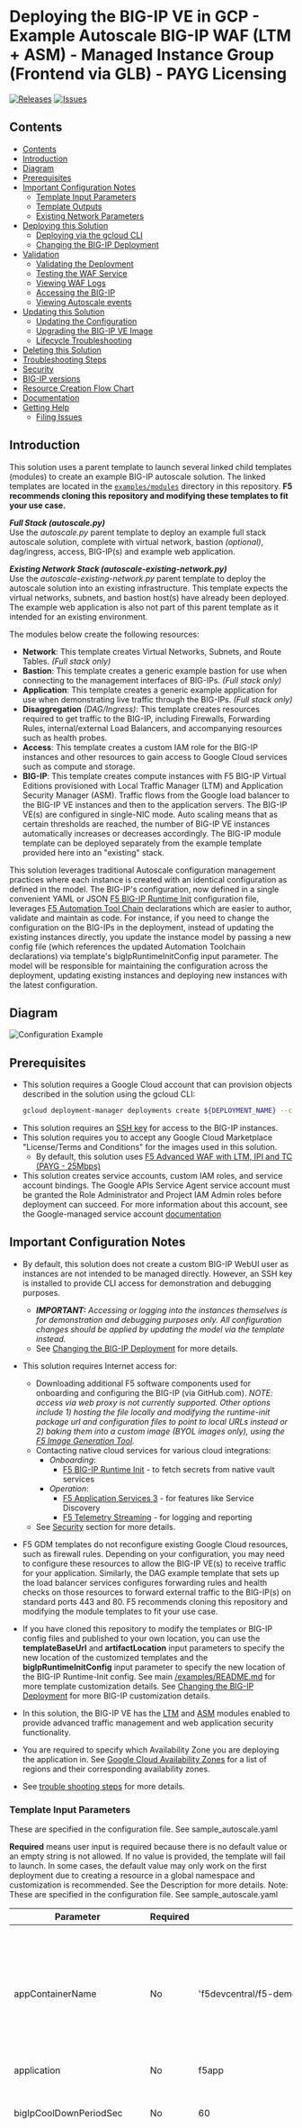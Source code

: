 # Deploying the BIG-IP VE in GCP - Example Autoscale BIG-IP WAF (LTM + ASM) - Managed Instance Group (Frontend via GLB) - PAYG Licensing

[![Releases](https://img.shields.io/github/release/F5Networks/f5-google-gdm-templates-v2.svg)](https://github.com/F5Networks/f5-google-gdm-templates-v2/releases)
[![Issues](https://img.shields.io/github/issues/F5Networks/f5-google-gdm-templates-v2.svg)](https://github.com/F5Networks/f5-google-gdm-templates-v2/issues)


## Contents

  - [Contents](#contents)
  - [Introduction](#introduction) 
  - [Diagram](#diagram)
  - [Prerequisites](#prerequisites)
  - [Important Configuration Notes](#important-configuration-notes)
    - [Template Input Parameters](#template-input-parameters)
    - [Template Outputs](#template-outputs)
    - [Existing Network Parameters](#existing-network-parameters)
  - [Deploying this Solution](#deploying-this-solution)
    - [Deploying via the gcloud CLI](#deploying-via-the-gcloud-cli)
    - [Changing the BIG-IP Deployment](#changing-the-big-ip-deployment)
  - [Validation](#validation)
    - [Validating the Deployment](#validating-the-deployment)
    - [Testing the WAF Service](#testing-the-waf-service)
    - [Viewing WAF Logs](#viewing-waf-logs)
    - [Accessing the BIG-IP](#accessing-the-big-ip)
    - [Viewing Autoscale events](#viewing-autoscale-events)
  - [Updating this Solution](#updating-this-solution)
    - [Updating the Configuration](#updating-the-configuration)
    - [Upgrading the BIG-IP VE Image](#upgrading-the-big-ip-ve-image)
    - [Lifecycle Troubleshooting](#lifecycle-troubleshooting)
  - [Deleting this Solution](#deleting-this-solution)
  - [Troubleshooting Steps](#troubleshooting-steps)
  - [Security](#security)
  - [BIG-IP versions](#big-ip-versions)
  - [Resource Creation Flow Chart](#resource-creation-flow-chart)
  - [Documentation](#documentation)
  - [Getting Help](#getting-help)
    - [Filing Issues](#filing-issues)


## Introduction

This solution uses a parent template to launch several linked child templates (modules) to create an example BIG-IP autoscale solution. The linked templates are located in the [`examples/modules`](https://github.com/F5Networks/f5-google-gdm-templates-v2/tree/main/examples/modules) directory in this repository. **F5 recommends cloning this repository and modifying these templates to fit your use case.** 

***Full Stack (autoscale.py)***<br>
Use the *autoscale.py* parent template to deploy an example full stack autoscale solution, complete with virtual network, bastion *(optional)*, dag/ingress, access, BIG-IP(s) and example web application.  

***Existing Network Stack (autoscale-existing-network.py)***<br>
Use the *autoscale-existing-network.py* parent template to deploy the autoscale solution into an existing infrastructure. This template expects the virtual networks, subnets, and bastion host(s) have already been deployed. The example web application is also not part of this parent template as it intended for an existing environment.

The modules below create the following resources:

- **Network**: This template creates Virtual Networks, Subnets, and Route Tables. *(Full stack only)*
- **Bastion**: This template creates a generic example bastion for use when connecting to the management interfaces of BIG-IPs. *(Full stack only)*
- **Application**: This template creates a generic example application for use when demonstrating live traffic through the BIG-IPs. *(Full stack only)*
- **Disaggregation** *(DAG/Ingress)*: This template creates resources required to get traffic to the BIG-IP, including Firewalls, Forwarding Rules, internal/external Load Balancers, and accompanying resources such as health probes.
- **Access**: This template creates a custom IAM role for the BIG-IP instances and other resources to gain access to Google Cloud services such as compute and storage.
- **BIG-IP**: This template creates compute instances with F5 BIG-IP Virtual Editions provisioned with Local Traffic Manager (LTM) and Application Security Manager (ASM). Traffic flows from the Google load balancer to the BIG-IP VE instances and then to the application servers. The BIG-IP VE(s) are configured in single-NIC mode. Auto scaling means that as certain thresholds are reached, the number of BIG-IP VE instances automatically increases or decreases accordingly. The BIG-IP module template can be deployed separately from the example template provided here into an "existing" stack.

This solution leverages traditional Autoscale configuration management practices where each instance is created with an identical configuration as defined in the model. The BIG-IP's configuration, now defined in a single convenient YAML or JSON [F5 BIG-IP Runtime Init](https://github.com/F5Networks/f5-bigip-runtime-init) configuration file, leverages [F5 Automation Tool Chain](https://www.f5.com/pdf/products/automation-toolchain-overview.pdf) declarations which are easier to author, validate and maintain as code. For instance, if you need to change the configuration on the BIG-IPs in the deployment, instead of updating the existing instances directly, you update the instance model by passing a new config file (which references the updated Automation Toolchain declarations) via template's bigIpRuntimeInitConfig input parameter. The model will be responsible for maintaining the configuration across the deployment, updating existing instances and deploying new instances with the latest configuration.


## Diagram

![Configuration Example](diagram.png)


## Prerequisites

  - This solution requires a Google Cloud account that can provision objects described in the solution using the gcloud CLI:
      ```bash
      gcloud deployment-manager deployments create ${DEPLOYMENT_NAME} --config ${CONFIG_FILE}
      ```
  - This solution requires an [SSH key](https://cloud.google.com/compute/docs/instances/adding-removing-ssh-keys) for access to the BIG-IP instances.
  - This solution requires you to accept any Google Cloud Marketplace "License/Terms and Conditions" for the images used in this solution.
    - By default, this solution uses [F5 Advanced WAF with LTM, IPI and TC (PAYG - 25Mbps)](https://console.cloud.google.com/marketplace/product/f5-7626-networks-public/f5-big-awf-plus-payg-25mbps)
  - This solution creates service accounts, custom IAM roles, and service account bindings. The Google APIs Service Agent service account must be granted the Role Administrator and Project IAM Admin roles before deployment can succeed. For more information about this account, see the Google-managed service account [documentation](https://cloud.google.com/iam/docs/maintain-custom-roles-deployment-manager)


## Important Configuration Notes

- By default, this solution does not create a custom BIG-IP WebUI user as instances are not intended to be managed directly. However, an SSH key is installed to provide CLI access for demonstration and debugging purposes. 
  - ***IMPORTANT:** Accessing or logging into the instances themselves is for demonstration and debugging purposes only. All configuration changes should be applied by updating the model via the template instead.*
  - See [Changing the BIG-IP Deployment](#changing-the-big-ip-deployment) for more details.

- This solution requires Internet access for: 
  - Downloading additional F5 software components used for onboarding and configuring the BIG-IP (via GitHub.com). *NOTE: access via web proxy is not currently supported. Other options include 1) hosting the file locally and modifying the runtime-init package url and configuration files to point to local URLs instead or 2) baking them into a custom image (BYOL images only), using the [F5 Image Generation Tool](https://clouddocs.f5.com/cloud/public/v1/ve-image-gen_index.html).*
  - Contacting native cloud services for various cloud integrations: 
    - *Onboarding*:
        - [F5 BIG-IP Runtime Init](https://github.com/F5Networks/f5-bigip-runtime-init) - to fetch secrets from native vault services
    - *Operation*:
        - [F5 Application Services 3](https://clouddocs.f5.com/products/extensions/f5-appsvcs-extension/latest/) - for features like Service Discovery
        - [F5 Telemetry Streaming](https://clouddocs.f5.com/products/extensions/f5-telemetry-streaming/latest/) - for logging and reporting
  - See [Security](#security) section for more details. 

- F5 GDM templates do not reconfigure existing Google Cloud resources, such as firewall rules. Depending on your configuration, you may need to configure these resources to allow the BIG-IP VE(s) to receive traffic for your application. Similarly, the DAG example template that sets up the load balancer services configures forwarding rules and health checks on those resources to forward external traffic to the BIG-IP(s) on standard ports 443 and 80. F5 recommends cloning this repository and modifying the module templates to fit your use case.

- If you have cloned this repository to modify the templates or BIG-IP config files and published to your own location, you can use the **templateBaseUrl** and **artifactLocation** input parameters to specify the new location of the customized templates and the **bigIpRuntimeInitConfig** input parameter to specify the new location of the BIG-IP Runtime-Init config. See main [/examples/README.md](../../README.md#cloud-configuration) for more template customization details. See [Changing the BIG-IP Deployment](#changing-the-big-ip-deployment) for more BIG-IP customization details.

- In this solution, the BIG-IP VE has the [LTM](https://f5.com/products/big-ip/local-traffic-manager-ltm) and [ASM](https://f5.com/products/big-ip/application-security-manager-asm) modules enabled to provide advanced traffic management and web application security functionality. 

- You are required to specify which Availability Zone you are deploying the application in. See [Google Cloud Availability Zones](https://cloud.google.com/compute/docs/regions-zones) for a list of regions and their corresponding availability zones.

- See [trouble shooting steps](#troubleshooting-steps) for more details.


### Template Input Parameters

These are specified in the configuration file. See sample_autoscale.yaml

**Required** means user input is required because there is no default value or an empty string is not allowed. If no value is provided, the template will fail to launch. In some cases, the default value may only work on the first deployment due to creating a resource in a global namespace and customization is recommended. See the Description for more details.
Note: These are specified in the configuration file. See sample_autoscale.yaml

| Parameter | Required | Default | Type | Description |
| --- | --- | --- | --- | --- |
| appContainerName | No | 'f5devcentral/f5-demo-app:latest' | string | The name of a container to download and install which is used for the example application server. If this value is left blank, the application module template is not deployed. |
| application | No | f5app | string | Application label. |
| bigIpCoolDownPeriodSec | No | 60 | integer | Number of seconds Google Autoscaler waits to start checking BIG-IP instances on first boot. |
| bigIpImageName | No | f5-bigip-16-1-2-1-0-0-10-payg-best-25mbps-211222203736 | string | Name of BIG-IP custom image found in the Google Cloud Marketplace. Example value: `f5-bigip-16-1-2-1-0-0-10-payg-best-25mbps-211222203736`. You can find the names of F5 marketplace images in the README for this template or by running the command: `gcloud compute images list --project f5-7626-networks-public --filter="name~f5"`. |
| bigIpInstanceTemplateVersion | No | 1 | integer | Version of the instance template to create. When updating deployment properties of the BIG-IP instances, you must provide a unique value for this parameter. |
| bigIpInstanceType | No | n1-standard-4 | string | Instance type assigned to the application, for example 'n1-standard-4'. |
| bigIpRuntimeInitConfig | No | https://raw.githubusercontent.com/F5Networks/f5-google-gdm-templates-v2/v2.0.0.0/examples/autoscale/bigip-configurations/runtime-init-conf-payg-with-app.yaml | string | Supply a URL to the bigip-runtime-init configuration file in YAML or JSON format. |
| bigIpRuntimeInitPackageUrl | No | https://cdn.f5.com/product/cloudsolutions/f5-bigip-runtime-init/v1.4.1/dist/f5-bigip-runtime-init-1.4.1-1.gz.run | string | Supply a URL to the bigip-runtime-init package. |
| bigIpScaleOutCpuThreshold | No | 0.8 | integer | High CPU Percentage threshold to begin scaling out BIG-IP VE instances. |
| bigIpScalingMaxSize | No | 8 | integer | Maximum number of BIG-IP instances that can be created in the Auto Scale Group. |
| bigIpScalingMinSize | No | 1 | integer | Minimum number of BIG-IP instances you want available in the Auto Scale Group. |
| cost | No | f5cost | string | Cost Center label. |
| environment | No | f5env | string | Environment label. |
| group | No | f5group | string | Group Tag. |
| owner | No | f5owner | string | Owner label. |
| provisionPublicIp | No | true | boolean | Provision Public IP addresses for the BIG-IP Management interface. By default, this is set to true. If set to false, the solution will deploy a bastion host instead in order to provide access.  |
| region | No | us-west1 | string | Google Cloud region used for this deployment, for example 'us-west1'. |
| restrictedSrcAddressApp | Yes |  | array | An IP address range (CIDR) that can be used to restrict access web traffic (80/443) to the BIG-IP instances, for example 'X.X.X.X/32' for a host, '0.0.0.0/0' for the Internet, etc. **NOTE**: The VPC CIDR is automatically added for internal use. |
| restrictedSrcAddressMgmt | Yes |  | array | An IP address range (CIDR) used to restrict SSH and management GUI access to the BIG-IP Management or bastion host instances. Provide a YAML list of addresses or networks in CIDR notation, for example, '- 55.55.55.55/32' for a host, '- 10.0.0.0/8' for a network, etc. NOTE: If using a Bastion Host (when ProvisionPublicIp = false), you must also include the Bastion's source network, for example '- 10.0.0.0/8'. **IMPORTANT**: The VPC CIDR is automatically added for internal use (access via bastion host, clustering, etc.). Please restrict the IP address range to your client, for example '- X.X.X.X/32'. Production should never expose the BIG-IP Management interface to the Internet. |
| uniqueString | No | myuniqstr | string | A prefix that will be used to name template resources. Because some resources require globally unique names, we recommend using a unique value. |
| update | No | false | boolean | This specifies when to add dependency statements to the autoscale related resources. By default, this is set to false. Specify false when first deploying and right before deleting. Specify True when updating the deployment. See [updating this solution](#updating-this-solution) section below.|
| zone | No | us-west1-a | string | Enter the availability zone where you want to deploy the application, for example 'us-west1-a'. |


#### Existing Network Parameters

| Parameter | Required | Default | Type | Description |
| --- | --- | --- | --- | --- |
| subnets | Yes | | object | Subnet object which provides names for mgmt and app subnets |
| subnets.mgmtSubnetName | Yes | | string | Management subnet name | 
| subnets.appSubnetName | Yes | | string | Application subnet name |
| networkName | Yes | bigip-network | string | Network name |


### Template Outputs

| Name | Required Resource | Type | Description | 
| --- | --- | --- | --- |
| appInstanceGroupName |  | string | Application instance group name. |
| appInstanceGroupSelfLink |  | string | Application instance group self link. |
| bastionInstanceGroupName |  | string | Bastion instance group name. |
| bastionInstanceGroupSelfLink |  | string | Bastion instance group self link. |
| bigIpInstanceGroupName |  | string | BIG-IP instance group name. |
| bigIpInstanceGroupSelfLink |  | string | BIG-IP instance group self link. |
| deploymentName |  | string | Autoscale WAF deployment name. |
| networkName |  | string | Network name. |
| networkSelfLink |  | string | Network self link. |
| wafExternalHttpsUrl |  | string | WAF external HTTP URL. |
| wafInternalHttpsUrl |  | string | WAF external HTTPS URL. |
| wafPublicIp |  | string | WAF public IP. |


## Deploying this Solution

See [Prerequisites](#prerequisites).

To deploy this solution, you must use the [gcloud CLI](#deploying-via-the-gcloud-cli)


### Deploying via the gcloud CLI

To deploy the BIG-IP VE from the parent template YAML file, use the following command syntax:

```bash
gcloud deployment-manager deployments create ${DEPLOYMENT_NAME} --config ${CONFIG_FILE}```
```

Keep in mind the following:

- Follow the sample_autoscale.yaml file for guidance on what to include in the yaml *CONFIG_FILE*, include required imports and parameters
- *DEPLOYMENT_NAME*<br>This name must be unique.<br>
- *CONFIG_FILE*<br>If your file is not in the same directory as the Google SDK, include the full file path in the command.

### Changing the BIG-IP Deployment

You will most likely want or need to change the BIG-IP configuration. This generally involves referencing or customizing a [F5 BIG-IP Runtime Init](https://github.com/F5Networks/f5-bigip-runtime-init) configuration file and passing it through the **bigIpRuntimeInitConfig** parameter as a URL. 

Example from sample_autoscale.yaml
```yaml
    ### (OPTIONAL) Supply a URL to the bigip-runtime-init configuration file in YAML or JSON format
    bigIpRuntimeInitConfig: https://raw.githubusercontent.com/F5Networks/f5-google-gdm-templates-v2/v2.0.0.0//examples/autoscale/bigip-configurations/runtime-init-conf-payg.yaml
```

***IMPORTANT**: Note the "raw.githubusercontent.com". Any URLs pointing to GitHub **must** use the raw file format.*

F5 has provided the following example configuration files in the `examples/autoscale/bigip-configurations` folder:

- `runtime-init-conf-bigiq.yaml` - This configuration file installs packages and creates WAF-protected services for a BIG-IQ licensed deployment based on the Automation Toolchain declaration URLs listed above.
- `runtime-init-conf-payg.yaml` - This inline configuration file installs packages and creates WAF-protected services for a PAYG licensed deployment.
- `Rapid_Deployment_Policy_13_1.xml` - This ASM security policy is supported for BIG-IP 13.1 and later.

See [F5 BIG-IP Runtime Init](https://github.com/F5Networks/f5-bigip-runtime-init) for more examples. 
 
By default, this solution deploys the `runtime-init-conf-payg.yaml` configuration. 

This example configuration does not require any modifications to deploy successfully *(Disclaimer: "Successfully" implies the template deploys without errors and deploys BIG-IP WAFs capable of passing traffic. To be fully functional as designed, you would need to have satisfied the [Prerequisites](#prerequisites))*. However, in production, these files would commonly be customized. Some examples of small customizations or modifications are provided below. 

The example AS3 declaration in this config uses [Service Discovery](https://clouddocs.f5.com/products/extensions/f5-appsvcs-extension/latest/userguide/service-discovery.html#using-service-discovery-with-as3) to populate the pool with the private IP addresses of application servers in a instance group. By default, the fields for the service discovery configuration are rendered similarly from Google Cloud metadata. If the application instance group requires different values or configuration, you would need to customize them in the runtime-init config being downloaded. 

To change the Pool configuration:

  1. Edit/modify the AS3 Declaration (AS3) declaration in a corresponding runtime-init config file with the new `Pool` values. 

Example:
```yaml
           Shared_Pool:
              class: Pool
              remark: Service 1 shared pool
              members:
                - addressDiscovery: gce
                  addressRealm: private
                  tagKey: <YOUR_TAG_KEY>
                  tagValue: <YOUR_TAG_VALUE>
                  region: '{{{REGION}}}'
                  servicePort: 80
                  updateInterval: 60
              monitors:
                - http
```

  - *NOTE:* 
    - The managed identity assigned to the BIG-IP VE instance(s) must have read permissions on the managed instance group resource.
    - The Service Discovery configuration listed above targets a specific managed instance group ID to reduce the number of requests made to the Google Cloud API endpoints. When choosing capacity for the BIG-IP VE and application instance group, it is possible to exceed the API request limits. Consult the Google Compute Engine API rate limits [documentation](https://cloud.google.com/compute/docs/api-rate-limits) for more information.

  - You can also use another pool configuration entirely. For example, using the [FQDN](https://clouddocs.f5.com/products/extensions/f5-appsvcs-extension/latest/declarations/discovery.html#using-an-fqdn-pool-to-identify-pool-members) Service Discovery instead to point to a DNS name.

```yaml
              class: Pool
              remark: Service 1 shared pool
              members:
              - addressDiscovery: fqdn
                autoPopulate: true
                hostname: <WWW.YOURSITE.COM>
                servicePort: 80
```

  2. Publish/host the customized runtime-init config file at a location reachable by the BIG-IP at deploy time (for example, GitHub, Google Cloud Storage, etc.).
  3. Update the **bigIpRuntimeInitConfig** input parameter to reference the new URL of the updated configuration.
  4. Deploy or Re-Deploy.


## Validation

This section describes how to validate the template deployment, test the WAF service, and troubleshoot common problems.


### Validating the Deployment

To view the status of the example and module template deployments, navigate to **Deployment Manager > Deployments > Deployment Name**. You should see a series of deployments, including one each for the example template as well as the access, application, network, dag, and bigip templates. The deployment status for the parent template deployment should indicate that the template has been successfully deployed.

Expected Deploy time for entire stack =~ 8-10 minutes.

If any of the deployments are in a failed state, proceed to the [Troubleshooting Steps](#troubleshooting-steps) section below.

### Testing the WAF Service

To test the WAF service, perform the following steps:
- Check the instance group health state; instance health is based on Google Cloud's ability to connect to your application via the instance group's load balancer. The health state for each instance should be "Healthy". If the state is "Unhealthy", proceed to the [Troubleshooting Steps](#troubleshooting-steps) section.
- Obtain the IP address of the WAF service:
  - **Console**: Navigate to **Deployment Manager > Deployments > *DEPLOYMENT_NAME* > Overview > Layout > Resources > Outputs  > wafPublicIp**.
  - **gcloud CLI**: 
      ```bash
      gcloud deployment-manager manifests describe --deployment=${DEPLOYMENT_NAME} --format="value(layout)" | yq '.resources[0].outputs[] | select(.name | contains("wafPublicIp")).finalValue'
      ```
- Verify the application is responding:
  - Paste the IP address in a browser: ```https://${IP_ADDRESS_FROM_OUTPUT}```
      - ***NOTE**: By default, the Virtual Service starts with a self-signed cert. Follow your browser's instructions for accepting self-signed certs (for example, if using Chrome, click inside the page and type this "thisisunsafe". If using Firefox, click "Advanced" button, Click "Accept Risk and Continue", etc.).*
  - Use curl: 
      ```shell
       curl -sko /dev/null -w '%{response_code}\n' https://${IP_ADDRESS_FROM_OUTPUT}
       ```
- Verify the WAF is configured to block illegal requests:
    ```shell
    curl -sk -X DELETE https://${IP_ADDRESS_FROM_OUTPUT}
    ```
  The response should include a message that the request was blocked, and a reference support ID
    Example:
    ```shell
    $ curl -sko /dev/null -w '%{response_code}\n' https://55.55.55.55
    200
    $ curl -sk -X DELETE https://55.55.55.55
    <html><head><title>Request Rejected</title></head><body>The requested URL was rejected. Please consult with your administrator.<br><br>Your support ID is: 2394594827598561347<br><br><a href='javascript:history.back();'>[Go Back]</a></body></html>
    ```

### Viewing WAF Logs

- This solution utilizes [F5 Telemetry Streaming extension](https://clouddocs.f5.com/products/extensions/f5-telemetry-streaming/latest/) which sends WAF logs to the Google Cloud Logging service.
- You can view the WAF logs by going to the [Google Cloud Logging Console](https://console.cloud.google.com/logs) and querying for the value used for logId in the F5 BIG-IP Runtime Init My_Remote_Logs_Namespace configuration. The default value is ***f5-waf-logs***.

### Accessing the BIG-IP

- NOTE:
  - The following CLI commands require the gcloud CLI and yq: https://github.com/mikefarah/yq#install
  - When **false** is selected for **provisionPublicIp**, you must connect to the BIG-IP instance via a bastion host. Once connected to a bastion host, you may then connect via SSH to the private IP addresses of the BIG-IP instances in *uniqueString*-bigip-igm.

From Parent Template Outputs:
  - **Console**:  Navigate to **Deployment Manager > Deployments > *DEPLOYMENT_NAME* > Overview > Layout > Resources > Outputs**.
  - **Google CLI**:
    ```bash
    gcloud deployment-manager manifests describe --deployment=${DEPLOYMENT_NAME} --format="value(layout)" | yq .resources[0].outputs
    ```

- Obtain the IP address of the BIG-IP Management Port:
  - **gcloud CLI**:

      - Instance Group (BIG-IP)
        - **Console**: Navigate to **Deployment Manager > Deployments > *DEPLOYMENT_NAME* > Overview > Layout > Resources > Outputs > *bigIpInstanceGroupName***.
        - **Google CLI**: 
          ``` bash 
          BIG_IP_INSTANCE_GROUP_NAME=$(gcloud deployment-manager manifests describe --deployment=${DEPLOYMENT_NAME} --format="value(layout)" | yq '.resources[0].outputs[] | select(.name | contains("bigIpInstanceGroupName")).finalValue')
          ```
      - Instances (BIG-IP)
        ```
        ZONE="us-west1-a"
        gcloud compute instance-groups list-instances ${BIG_IP_INSTANCE_GROUP_NAME} --zone=${ZONE} --format json | jq -r .[].instance
        ```

    - Instance Group (Bastion)
        - **Console**: Navigate to **Deployment Manager > Deployments > *DEPLOYMENT_NAME* > Overview > Layout > Resources > Outputs > *bastionInstanceGroupName***.
        - **Google CLI**: 
          ``` bash 
          BASTION_INSTANCE_GROUP_NAME=$(gcloud deployment-manager manifests describe --deployment=${DEPLOYMENT_NAME} --format="value(layout)" | yq '.resources[0].outputs[] | select(.name | contains("bastionInstanceGroupName")).finalValue')
          ```
    - Instances (Bastion)
        ```
        gcloud compute instance-groups list-instances ${BASTION_INSTANCE_GROUP_NAME} --zone=${ZONE} --format json | jq -r .[].instance
        ```
 
    - Public IPs (BIG-IP or Bastion instance): 
      ```shell 
      INSTANCE="An instance name or URL from output above"
      gcloud compute instances describe ${INSTANCE} --zone=${ZONE} --format='value(networkInterfaces.accessConfigs[0].natIP)'
      ```

    - Private IPs (BIG-IP): 
      ```shell
      gcloud compute instances describe ${INSTANCE} --zone=${ZONE} --format='value(networkInterfaces.networkIP)'
      ```

- Login in via SSH:
  - **SSH key authentication**: 
    ```bash
    ssh admin@${IP_ADDRESS_FROM_OUTPUT} -i ${YOUR_PRIVATE_SSH_KEY}
    ```

  - OR if you are going through a bastion host (when **provisionPublicIP** = **false**):

    From your desktop client/shell, create an SSH tunnel:
    ```bash
    ssh -i [PROJECT_USER_PRIVATE_KEY] -o ProxyCommand='ssh -i [PROJECT_USER_PRIVATE_KEY] -W %h:%p [PROJECT_USER]@[BASTION-HOST-PUBLIC-IP]' admin@[BIG-IP-MGMT-PRIVATE-IP]
    ```

    Replace the variables in brackets before submitting the command.

    For example:
    ```bash
    ssh -i ~/.ssh/mykey.pem -o ProxyCommand='ssh -i ~/.ssh/mykey.pem -W %h:%p myprojectuser@34.82.102.190' admin@10.0.0.2
    ```

- Login in via WebUI:
  - As mentioned above, no password is configured by default. If you would like or need to login to the GUI for debugging or inspection, you can create a custom username/password by logging in to admin account via SSH (per above) and use tmsh to create one:
    At the TMSH prompt ```admin@(bigip1))(cfg-sync Standalone)(Active)(/Common)(tmos)#```:
      ```shell
      create auth user <YOUR_WEBUI_USERNAME> password <YOUR_STRONG_PASSWORD> partition-access add { all-partitions { role admin } }

      save sys config
      ```

  - Open a browser to the Management IP
    - ```https://${IP_ADDRESS_FROM_OUTPUT}:8443```

        

    - OR when you are going through a bastion host (when **provisionPublicIP** = **false**):

        From your desktop client/shell, create an SSH tunnel:
        ```bash
        ssh -i [PROJECT_USER_PRIVATE_KEY] [PROJECT_USER]@[BASTION-HOST-PUBLIC-IP] -L 8443:[BIG-IP-MGMT-PRIVATE-IP]:[BIGIP-GUI-PORT]
        ```
        For example:
        ```bash
        ssh -i ~/.ssh/mykey.pem myprojectuser@34.82.102.190 -L 8443:10.0.0.2:8443
        ```

        You should now be able to open a browser to the BIG-IP UI from your desktop:

        https://localhost:8443


  - NOTE: 
    - By default, for Single NIC deployments, the management port is 8443.
    - By default, the BIG-IP's WebUI starts with a self-signed cert. Follow your browsers instructions for accepting self-signed certs (for example, if using Chrome, click inside the page and type this "thisisunsafe". If using Firefox, click "Advanced" button, Click "Accept Risk and Continue" ).

  - To Login: 
    - username: `<YOUR_WEBUI_USERNAME>`
    - password: `<YOUR_STRONG_PASSWORD>`

### Viewing Autoscale events

- This solution utilizes [F5 Telemetry Streaming extension](https://clouddocs.f5.com/products/extensions/f5-telemetry-streaming/latest/) which sends metrics to Google Cloud Monitoring service and those metrics are used by autoscaling policies to perform autoscale events.
- Autoscaling events can be seen under the instance group monitoring view. 

      
### Further Exploring

#### Using the WebUI
 - Navigate to **Local Traffic > Virtual Servers**. In the upper right corner, select **Partition = `Tenant_1`**.
 - You should now see two Virtual Services (one for HTTP and one for HTTPS). They should show up as Green. Click on them to look at the configuration *(declared in the AS3 declaration)*

#### Using SSH

  - From tmsh shell, type 'bash' to enter the bash shell.
    
  - Examine BIG-IP configuration via [F5 Automation Toolchain](https://www.f5.com/pdf/products/automation-toolchain-overview.pdf) declarations:
    ```bash
    curl -u admin: http://localhost:8100/mgmt/shared/declarative-onboarding | jq .
    curl -u admin: http://localhost:8100/mgmt/shared/appsvcs/declare | jq .
    curl -u admin: http://localhost:8100/mgmt/shared/telemetry/declare | jq . 
    ```
  - Examine the Runtime-Init Config downloaded: 
    ```bash 
    cat /config/cloud/runtime-init.conf
    ```


## Updating this Solution

### BIG-IP Lifecycle Management

As mentioned in the [Introduction](#introduction), if you need to change the configuration on the BIG-IPs in the deployment, instead of updating the existing instances directly, you update the instance model by passing a new config file (which references the updated Automation Toolchain declarations) via the template's bigIpRuntimeInitConfig input parameter. The model will be responsible for maintaining the configuration across the deployment, updating existing instances and deploying new instances with the latest configuration.

This happens by leveraging Google Cloud's Managed Instance Group's [automatic rolling out](https://cloud.google.com/compute/docs/instance-groups/rolling-out-updates-to-managed-instance-groups) feature.

By default, Rolling Upgrades are configured to upgrade in batches of 20% with zero pause time in between sets and minimum of 20% of healthy nodes available. To modify, you can customize the `/module/bigip-autoscale` template.

#### Updating the Configuration

1. Modify the **bigIpRuntimeInitConfig** parameter value to reference a new URL to trigger a model update. Example:
  - If using tags for versions, change from `v1.2.0.0`
    ```yaml
        "bigIpRuntimeInitConfig": "https://raw.githubusercontent.com/F5Networks/f5-google-gdm-templates-v2/v1.2.0.0/examples/autoscale/bigip-configurations/runtime-init-conf-payg.yaml"
    ```
    to `v1.3.1.0`
    ```yaml
        "bigIpRuntimeInitConfig": "https://raw.githubusercontent.com/F5Networks/f5-google-gdm-templates-v2/v1.3.1.0/examples/autoscale/bigip-configurations/runtime-init-conf-payg.yaml"

    ```
2. Modify the **update** parameter to True. This removes dependencies that are required for the initial deployment only.
3. Modify the **bigIpInstanceTemplateVersion** parameter to 2 (or a subsequent version number if you have redeployed multiple times). Specifying a unique value causes the deployment to create a new instance template for the VM instances.
4. Re-deploy the template with new **bigIpRuntimeInitConfig** parameter updated in your configuration file.
    ```bash
    gcloud deployment-manager deployments update ${DEPLOYMENT_NAME} --config ${CONFIG_FILE}
    ```  

#### Upgrading the BIG-IP VE Image
As new BIG-IP versions are released, existing Managed Instance Groups can be upgraded to use those new images with same procedure. 

1. Modify the **bigIpImageName** input parameter value to new BIG-IP version in your configuration file.

2. Re-deploy the template with new **bigIpImageName** parameter.
    ```bash 
    gcloud deployment-manager deployments update ${DEPLOYMENT_NAME} --config ${CONFIG_FILE}
    ```  

#### Lifecycle Troubleshooting

If a new configuration update fails (for example, invalid config, typo, etc.) and Rolling Upgrade fails to complete.

1. [Stop](https://cloud.google.com/sdk/gcloud/reference/deployment-manager/deployments/stop) any hung Deployments.
    - **gcloud CLI**: 
        ```bash 
        gcloud deployment-manager deployments stop ${DEPLOYMENT_NAME}
        ```
2. [Stop](https://cloud.google.com/deployment-manager/docs/deployments/updating-deployments#stop_an_update) any updates in progress.
    - **gcloud CLI**: 
      ```bash 
      gcloud deployment-manager deployments stop ${DEPLOYMENT_NAME}
      ```
3. Modify parameters to update the model.
    - Modify the parameter that resulted in failure (for example, a previous or working **bigIpRuntimeInitConfig** value or image).
    - Modify Scaling Size to deploy new instances.
      - Increase **minNumReplicas** parameter value by 1 or more.
4. Re-deploy the template with new parameter values (the failed parameter and **minNumReplicas**).
5. Confirm newly instantiated instance(s) are healthy.
6. [Delete](https://cloud.google.com/sdk/gcloud/reference/compute/instances/delete) failed instances.
    - **gcloud CLI**: 
      ```bash 
      gcloud compute instances delete ${INSTANCE_NAME} --zone=${ZONE}
      ```


## Deleting this Solution

### Deleting the deployment via Google Cloud Console 

1. Navigate to **Deployment Manager** > Select "Deployments" Icon.

2. Select your parent template deployment by clicking the check box next to the deployment name.

3. Click **Delete**.

4. Choose an option for retaining template resources.

5. Click **Delete All** to confirm.

### Deleting the deployment using the gcloud CLI

Before deleting this solution, if you had previously updated the deployment, you must first redeploy while specifying "false" for the update input parameter in your configuration file:

```bash
    gcloud deployment-manager deployments update ${DEPLOYMENT_NAME} --config ${UPDATED_CONFIG_FILE}
```

Do not change the bigIpInstanceTemplateVersion input parameter value when redeploying before delete.

After redeploying with update:false, you can delete the deployment without dependency errors:

```bash
  gcloud deployment-manager deployments delete ${DEPLOYMENT_NAME} -q
```


### Troubleshooting Steps

There are generally two classes of issues:

1. Template deployment itself failed
2. Resource(s) within the template failed to deploy

To verify that all templates deployed successfully, follow the instructions under **Validating the Deployment** above to locate the failed deployment(s).

Click on the name of a failed deployment and then click **Events**. Click the link in the red banner at the top of the deployment overview for details about the failure cause. 

If the template passed validation but individual template resources have failed to deploy, expand **Deployment Details**, then click on the Operation details column for the failed resource. ***Note:** When creating a GitHub issue for a template, please include as much information as possible from the failed Google Cloud deployment/resource events.*

Common deployment failure causes include:
- Required fields were left empty or contained incorrect values (input type mismatch, prohibited characters, malformed YAML, etc.) causing template validation failure.
- Insufficient permissions to create the deployment or resources created by a deployment.
- Resource limitations (exceeded limit of IP addresses or compute resources, etc.).
- Google Cloud service issues (these will usually surface as 503 internal server errors in the deployment status error message).

If all deployments completed "successfully" but the BIG-IP or Service is not reachable, then log in to the BIG-IP instance via SSH to confirm the BIG-IP deployment was successful (for example, if startup scripts completed as expected on the BIG-IP). To verify BIG-IP deployment, perform the following steps:
- Obtain the IP address of the BIG-IP instance. See instructions [above](#accessing-the-bigip-ip).
- Check startup-script to make sure was installed/interpolated correctly:
  - ```cat /config/cloud/runtime-init.conf```
- Check the logs (in order of invocation):
  - cloud-agent logs:
    - */var/log/boot.log*
    - */var/log/cloud-init.log*
    - */var/log/cloud-init-output.log*
  - runtime-init Logs:
    - */var/log/cloud/startup-script.log*: This file contains events that happen prior to execution of f5-bigip-runtime-init. If the files required by the deployment fail to download, for example, you will see those events logged here.
    - */var/log/cloud/bigipRuntimeInit.log*: This file contains events logged by the f5-bigip-runtime-init onboarding utility. If the configuration is invalid causing onboarding to fail, you will see those events logged here. If deployment is successful, you will see an event with the body "All operations completed successfully".
  - Automation Tool Chain Logs:
    - */var/log/restnoded/restnoded.log*: This file contains events logged by the F5 Automation Toolchain components. If an Automation Toolchain declaration fails to deploy, you will see more details for those events logged here.
- *GENERAL LOG TIP*: Search most critical error level errors first (for example, `egrep -i err /var/log/<Logname>`).


## Security

This GDM template downloads helper code to configure the BIG-IP system:

- **f5-bigip-runtime-init.gz.run**: The self-extracting installer for the F5 BIG-IP Runtime Init RPM can be verified against a SHA256 checksum provided as a release asset on the F5 BIG-IP Runtime Init public GitHub repository. For example: https://github.com/F5Networks/f5-bigip-runtime-init/releases/download/1.2.1/f5-bigip-runtime-init-1.2.1-1.gz.run.sha256.
- **F5 BIG-IP Runtime Init**: The self-extracting installer script extracts, verifies, and installs the F5 BIG-IP Runtime Init RPM package. Package files are signed by F5 and automatically verified using GPG.
- **F5 Automation Toolchain components**: F5 BIG-IP Runtime Init downloads, installs, and configures the F5 Automation Toolchain components. Although it is optional, F5 recommends adding the extensionHash field to each extension install operation in the configuration file. The presence of this field triggers verification of the downloaded component package checksum against the provided value. The checksum values are published as release assets on each extension's public GitHub repository. For example: https://github.com/F5Networks/f5-appsvcs-extension/releases/download/v3.18.0/f5-appsvcs-3.18.0-4.noarch.rpm.sha256

The following configuration file will verify the Declarative Onboarding and Application Services extensions before configuring AS3 from a local file:

```yaml
runtime_parameters: []
extension_packages:
    install_operations:
        - extensionType: do
          extensionVersion: 1.19.0
          extensionHash: 15c1b919954a91b9ad1e469f49b7a0915b20de494b7a032da9eb258bbb7b6c49
        - extensionType: as3
          extensionVersion: 3.26.0
          extensionHash: b33a96c84b77cff60249b7a53b6de29cc1e932d7d94de80cc77fb69e0b9a45a0
extension_services:
    service_operations:
      - extensionType: as3
        type: url
        value: file:///examples/declarations/as3.json
```

More information about F5 BIG-IP Runtime Init and additional examples can be found in the [GitHub repository](https://github.com/F5Networks/f5-bigip-runtime-init/blob/main/README.md).

If you want to verify the integrity of the template itself, F5 provides checksums for all of our templates. For instructions and the checksums to compare against, see [this article](https://community.f5.com/t5/crowdsrc/checksums-for-f5-supported-cloud-templates-on-github/ta-p/284471) about Checksums for F5 Supported Cloud templates on GitHub.

List of endpoints BIG-IP may contact during onboarding:
- BIG-IP image default:
    - vector2.brightcloud.com (by BIG-IP image for [IPI subscription validation](https://support.f5.com/csp/article/K03011490))
- Solution / Onboarding:
    - github.com (for downloading helper packages mentioned above)
    - f5-cft.s3.amazonaws.com (downloading GPG Key and other helper configuration files)
    - license.f5.com (licensing functions)
- Telemetry:
    - www-google-analytics.l.google.com
    - product-s.apis.f5.com.
    - f5-prod-webdev-prod.apigee.net.
    - id-prod-global-endpoint.trafficmanager.net.


## BIG-IP Versions

These templates have been tested and validated with the following versions of BIG-IP. 

| Google Cloud BIG-IP Image Version | BIG-IP Version |
| --- | --- |
| 16.1.200000 | 16.1.2.1 Build 0.0.10 |
| 14.1.400000 | 14.1.4.4 Build 0.0.4* |

***Note**: Due to an issue with the default ca-bundle, you may not host F5 BIG-IP Runtime Init configuration files in a Google Storage bucket when deploying BIG-IP v14 images.*


## Supported Instance Types and Hypervisors

- For a list of supported Google instance types for this solution, see the [Google instances for BIG-IP VE](https://clouddocs.f5.com/cloud/public/v1/google/Google_singleNIC.html).

- For a list of versions of the BIG-IP Virtual Edition (VE) and F5 licenses that are supported on specific hypervisors and Google Cloud, see [BIG-IP VE Supported Platforms](https://support.f5.com/kb/en-us/products/big-ip_ltm/manuals/product/ve-supported-hypervisor-matrix.html).


## Documentation

For more information on F5 solutions for Google Cloud, including manual configuration procedures for some deployment scenarios, see the Google Cloud section of [Public Cloud Docs](http://clouddocs.f5.com/cloud/public/v1/).


## Getting Help

Due to the heavy customization requirements of external cloud resources and BIG-IP configurations in these solutions, F5 does not provide technical support for deploying, customizing, or troubleshooting the templates themselves. However, the various underlying products and components used (for example: [F5 BIG-IP Virtual Edition](https://clouddocs.f5.com/cloud/public/v1/), [F5 BIG-IP Runtime Init](https://github.com/F5Networks/f5-bigip-runtime-init), [F5 Automation Toolchain](https://www.f5.com/pdf/products/automation-toolchain-overview.pdf) extensions, and [Cloud Failover Extension (CFE)](https://clouddocs.f5.com/products/extensions/f5-cloud-failover/latest/)) in the solutions located here are F5-supported and capable of being deployed with other orchestration tools. Read more about [Support Policies](https://www.f5.com/company/policies/support-policies). Problems found with the templates deployed as-is should be reported via a GitHub issue.

For help with authoring and support for custom CST2 templates, we recommend engaging F5 Professional Services (PS).

### Filing Issues

Use the **Issues** link on the GitHub menu bar in this repository for items such as enhancement or feature requests and bugs found when deploying the example templates as-is. Tell us as much as you can about what you found and how you found it.